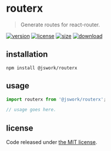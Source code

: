 # routerx
> Generate routes for react-router.

[![version][version-image]][version-url]
[![license][license-image]][license-url]
[![size][size-image]][size-url]
[![download][download-image]][download-url]

## installation
```shell
npm install @jswork/routerx
```

## usage
```js
import routerx from '@jswork/routerx';

// usage goes here.
```

## license
Code released under [the MIT license](https://github.com/afeiship/routerx/blob/master/LICENSE.txt).

[version-image]: https://img.shields.io/npm/v/@jswork/routerx
[version-url]: https://npmjs.org/package/@jswork/routerx

[license-image]: https://img.shields.io/npm/l/@jswork/routerx
[license-url]: https://github.com/afeiship/routerx/blob/master/LICENSE.txt

[size-image]: https://img.shields.io/bundlephobia/minzip/@jswork/routerx
[size-url]: https://github.com/afeiship/routerx/blob/master/dist/routerx.min.js

[download-image]: https://img.shields.io/npm/dm/@jswork/routerx
[download-url]: https://www.npmjs.com/package/@jswork/routerx

